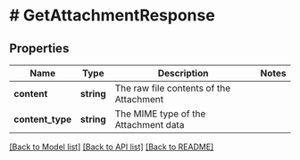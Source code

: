 # # GetAttachmentResponse

## Properties

Name | Type | Description | Notes
------------ | ------------- | ------------- | -------------
**content** | **string** | The raw file contents of the Attachment |
**content_type** | **string** | The MIME type of the Attachment data |

[[Back to Model list]](../../README.md#models) [[Back to API list]](../../README.md#endpoints) [[Back to README]](../../README.md)
